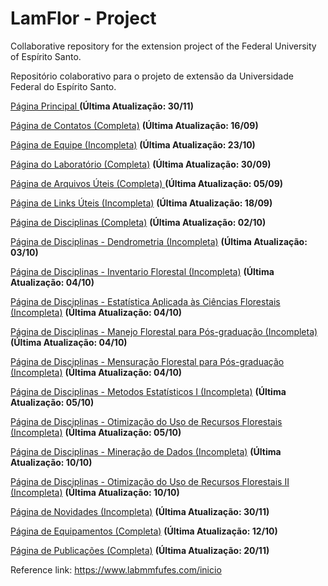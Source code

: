 # LamFlor - Project

  Collaborative repository for the extension project of the Federal University of Espírito Santo. <br>

  Repositório colaborativo para o projeto de extensão da Universidade Federal do Espírito Santo. <br>

  <a href="https://pedr0passos.github.io/projeto-lamflor/lamflor/index" target="_blank">Página Principal </a> <strong>(Última Atualização: 30/11) </strong>

  <a href="https://pedr0passos.github.io/projeto-lamflor/lamflor/contact-page.html" target="_blank">Página de Contatos (Completa)</a> <strong>(Última Atualização: 16/09)</strong>

  <a href="https://pedr0passos.github.io/projeto-lamflor/lamflor/team.html" target="_blank">Página de Equipe (Incompleta)</a> <strong>(Última Atualização: 23/10)</strong>

  <a href="https://pedr0passos.github.io/projeto-lamflor/lamflor/lab.html" target="_blank">Página do Laboratório (Completa)</a> <strong>(Última Atualização: 30/09)</strong>

  <a href="https://pedr0passos.github.io/projeto-lamflor/lamflor/arq-uteis.html" target="_blank">Página de Arquivos Úteis (Completa) </a> <strong>(Última Atualização: 05/09)</strong>
  
  <a href="https://pedr0passos.github.io/projeto-lamflor/lamflor/links-uteis.html" target="_blank">Página de Links Úteis (Incompleta)</a>  <strong>(Última Atualização: 18/09)</strong>

  <a href="https://pedr0passos.github.io/projeto-lamflor/lamflor/disciplinas.html" target="_blank">Página de Disciplinas (Completa)</a> <strong>(Última Atualização: 02/10)</strong>

  <a href="https://pedr0passos.github.io/projeto-lamflor/lamflor/disciplinas-dendrometria.html" target="_blank">Página de Disciplinas - Dendrometria (Incompleta)</a> <strong>(Última Atualização: 03/10)</strong>

  <a href="https://pedr0passos.github.io/projeto-lamflor/lamflor/disciplinas-invent-florestal.html" target="_blank">Página de Disciplinas - Inventario Florestal (Incompleta)</a> <strong>(Última Atualização: 04/10)</strong>

  <a href="https://pedr0passos.github.io/projeto-lamflor/lamflor/disciplinas-est-cien-florestais.html" target="_blank">Página de Disciplinas - Estatística Aplicada às Ciências Florestais  (Incompleta)</a> <strong>(Última Atualização: 04/10)</strong>

  <a href="https://pedr0passos.github.io/projeto-lamflor/lamflor/disciplinas-manejo-florestal-pos.html" target="_blank">Página de Disciplinas - Manejo Florestal para Pós-graduação (Incompleta)</a> <strong>(Última Atualização: 04/10)</strong>

  <a href="https://pedr0passos.github.io/projeto-lamflor/lamflor/disciplinas-mensuracao-florestal-pos.html" target="_blank">Página de Disciplinas - Mensuração Florestal para Pós-graduação (Incompleta)</a> <strong>(Última Atualização: 04/10)</strong>

  <a href="https://pedr0passos.github.io/projeto-lamflor/lamflor/disciplinas-metodos-est.html" target="_blank">Página de Disciplinas - Metodos Estatísticos I (Incompleta)</a> <strong>(Última Atualização: 05/10)</strong>

  <a href="https://pedr0passos.github.io/projeto-lamflor/lamflor/disciplinas-otimizacao-recursos-florestais.html" target="_blank">Página de Disciplinas - Otimização do Uso de Recursos Florestais (Incompleta)</a> <strong>(Última Atualização: 05/10)</strong>

  <a href="https://pedr0passos.github.io/projeto-lamflor/lamflor/disciplinas-mineracao-de-dados" target="_blank">Página de Disciplinas - Mineração de Dados (Incompleta)</a> <strong>(Última Atualização: 10/10)</strong>

  <a href="https://pedr0passos.github.io/projeto-lamflor/lamflor/disciplinas-otimizacao-recursos-florestais-II.html" target="_blank">Página de Disciplinas - Otimização do Uso de Recursos Florestais II (Incompleta)</a> <strong>(Última Atualização: 10/10)</strong>

  <a href="https://pedr0passos.github.io/projeto-lamflor/lamflor/novidades.html" target="_blank">Página de Novidades (Incompleta)</a> <strong>(Última Atualização: 30/11)</strong>

  <a href="https://pedr0passos.github.io/projeto-lamflor/lamflor/equipamentos.html" target="_blank">Página de Equipamentos (Completa)</a> <strong>(Última Atualização: 12/10)</strong>

  <a href="https://pedr0passos.github.io/projeto-lamflor/lamflor/publicacoes.html" target="_blank">Página de Publicações (Completa)</a> <strong>(Última Atualização: 20/11)</strong>


  Reference link: <a href="https://www.labmmfufes.com/inicio">https://www.labmmfufes.com/inicio</a>
 